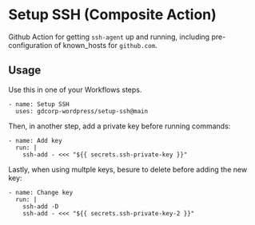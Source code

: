 # Setup SSH (Composite Action)

Github Action for getting `ssh-agent` up and running, including pre-configuration of known_hosts for `github.com`.

## Usage

Use this in one of your Workflows steps.

```
- name: Setup SSH
  uses: gdcorp-wordpress/setup-ssh@main
```

Then, in another step, add a private key before running commands:

```
- name: Add key
  run: |
    ssh-add - <<< "${{ secrets.ssh-private-key }}"
```

Lastly, when using multple keys, besure to delete before adding the new key:

```
- name: Change key
  run: |
	ssh-add -D
    ssh-add - <<< "${{ secrets.ssh-private-key-2 }}"
```
